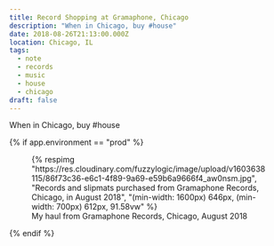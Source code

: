 ```yaml
---
title: Record Shopping at Gramaphone, Chicago
description: "When in Chicago, buy #house"
date: 2018-08-26T21:13:00.000Z
location: Chicago, IL
tags:
  - note
  - records
  - music
  - house
  - chicago
draft: false
---
```

When in Chicago, buy #house

{% if app.environment == "prod" %}

<figure>
  {% respimg "https://res.cloudinary.com/fuzzylogic/image/upload/v1603638115/86f73c36-e6c1-4f89-9a69-e59b6a9666f4_aw0nsm.jpg", "Records and slipmats purchased from Gramaphone Records, Chicago, in August 2018", "(min-width: 1600px) 646px, (min-width: 700px) 612px, 91.58vw" %}
  <figcaption>My haul from Gramaphone Records, Chicago, August 2018</figcaption>
</figure>
{% endif %}